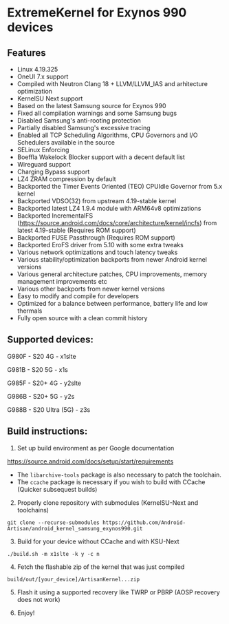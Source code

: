 # ExtremeKernel for Exynos 990 devices

## Features

- Linux 4.19.325
- OneUI 7.x support
- Compiled with Neutron Clang 18 + LLVM/LLVM_IAS and arhitecture optimization
- KernelSU Next support
- Based on the latest Samsung source for Exynos 990
- Fixed all compilation warnings and some Samsung bugs
- Disabled Samsung's anti-rooting protection
- Partially disabled Samsung's excessive tracing
- Enabled all TCP Scheduling Algorithms, CPU Governors and I/O Schedulers available in the source
- SELinux Enforcing
- Boeffla Wakelock Blocker support with a decent default list
- Wireguard support
- Charging Bypass support
- LZ4 ZRAM compression by default
- Backported the Timer Events Oriented (TEO) CPUIdle Governor from 5.x kernel
- Backported VDSO(32) from upstream 4.19-stable kernel
- Backported latest LZ4 1.9.4 module with ARM64v8 optimizations
- Backported IncrementalFS (https://source.android.com/docs/core/architecture/kernel/incfs) from latest 4.19-stable (Requires ROM support)
- Backported FUSE Passthrough (Requires ROM support)
- Backported EroFS driver from 5.10 with some extra tweaks
- Various network optimizations and touch latency tweaks
- Various stability/optimization backports from newer Android kernel versions
- Various general architecture patches, CPU improvements, memory management improvements etc
- Various other backports from newer kernel versions
- Easy to modify and compile for developers
- Optimized for a balance between performance, battery life and low thermals
- Fully open source with a clean commit history

## Supported devices:

G980F - S20 4G - x1slte

G981B - S20 5G - x1s

G985F - S20+ 4G - y2slte

G986B - S20+ 5G - y2s

G988B - S20 Ultra (5G) - z3s


## Build instructions:

1. Set up build environment as per Google documentation

https://source.android.com/docs/setup/start/requirements

* The `libarchive-tools` package is also necessary to patch the toolchain.
* The `ccache` package is necessary if you wish to build with CCache (Quicker subsequest builds)

2. Properly clone repository with submodules (KernelSU-Next and toolchains)

```git clone --recurse-submodules https://github.com/Android-Artisan/android_kernel_samsung_exynos990.git```

3. Build for your device without CCache and with KSU-Next

```./build.sh -m x1slte -k y -c n```

4. Fetch the flashable zip of the kernel that was just compiled

```build/out/[your_device]/ArtisanKernel...zip```

5. Flash it using a supported recovery like TWRP or PBRP (AOSP recovery does not work)

6. Enjoy!
